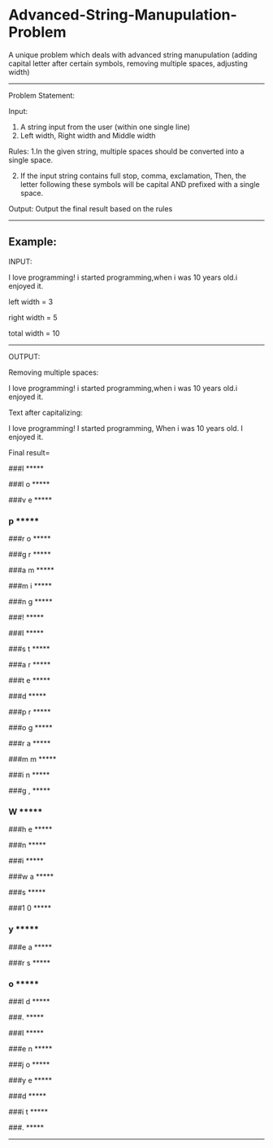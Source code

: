 # Advanced-String-Manupulation-Problem
A unique problem which deals with advanced string manupulation (adding capital letter after certain symbols, removing multiple spaces, adjusting width)

-------------
Problem Statement:

Input:
1. A string input from the user (within one single line)
2. Left width, Right width and Middle width

Rules:
1.In the given string, multiple spaces should be converted into a single space.

2. If the input string contains full stop, comma, exclamation,
Then, the letter following these symbols will be capital
AND prefixed with a single space.

Output:
Output the final result based on the rules

---------------
Example:
---------------

INPUT:

I love programming!       i started programming,when i was 10 years old.i enjoyed it.

left width = 3

right width = 5

total width = 10

---------------

OUTPUT:

Removing multiple spaces:

I love programming! i started programming,when i was 10 years old.i enjoyed it.


Text after capitalizing:

I love programming! I started programming, When i was 10 years old. I enjoyed it.

Final result=


###I   *****

###l o *****

###v e *****

###  p *****

###r o *****

###g r *****

###a m *****

###m i *****

###n g *****

###!   *****

###I   *****

###s t *****

###a r *****

###t e *****

###d   *****

###p r *****

###o g *****

###r a *****

###m m *****

###i n *****

###g , *****

###  W *****

###h e *****

###n   *****

###i   *****

###w a *****

###s   *****

###1 0 *****

###  y *****

###e a *****

###r s *****

###  o *****

###l d *****

###.   *****

###I   *****

###e n *****

###j o *****

###y e *****

###d   *****

###i t *****

###.   *****

--------
